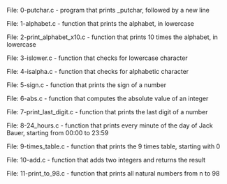 File: 0-putchar.c -  program that prints _putchar, followed by a new line


File: 1-alphabet.c - function that prints the alphabet, in lowercase


File: 2-print_alphabet_x10.c - function that prints 10 times the alphabet, in lowercase


File: 3-islower.c -  function that checks for lowercase character


File: 4-isalpha.c - function that checks for alphabetic character

File: 5-sign.c - function that prints the sign of a number


File: 6-abs.c - function that computes the absolute value of an integer

File: 7-print_last_digit.c - function that prints the last digit of a number

File: 8-24_hours.c - function that prints every minute of the day of Jack Bauer, starting from 00:00 to 23:59

File: 9-times_table.c - function that prints the 9 times table, starting with 0

File: 10-add.c - function that adds two integers and returns the result

File: 11-print_to_98.c - function that prints all natural numbers from n to 98



